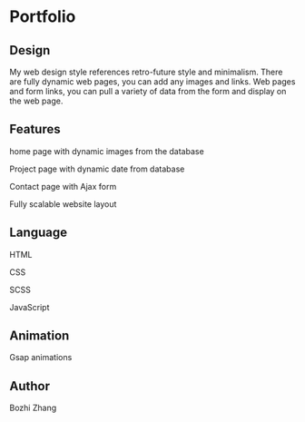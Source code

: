 # Portfolio
## Design
My web design style references retro-future style and minimalism. There are fully dynamic web pages, you can add any images and links. Web pages and form links, you can pull a variety of data from the form and display on the web page.
## Features
home page with dynamic images from the database

Project page with dynamic date from database

Contact page with Ajax form

Fully scalable website layout

## Language
HTML

CSS

SCSS

JavaScript

## Animation
Gsap animations

## Author
Bozhi Zhang
